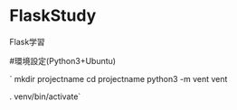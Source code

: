 # FlaskStudy
Flask学習

#環境設定(Python3+Ubuntu)

` mkdir projectname
 cd projectname
 python3 -m vent vent

 . venv/bin/activate`
